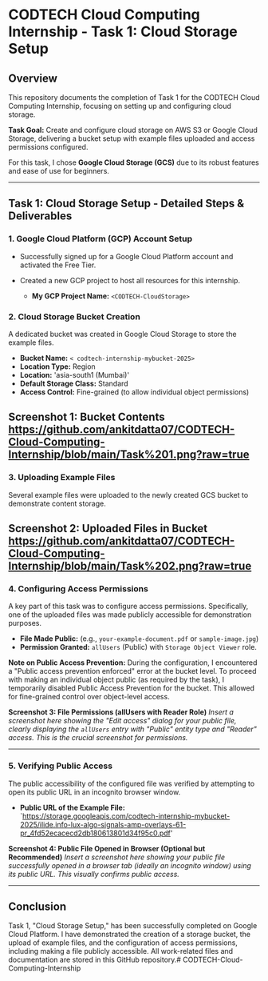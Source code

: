 # CODTECH Cloud Computing Internship - Task 1: Cloud Storage Setup

## Overview

This repository documents the completion of Task 1 for the CODTECH Cloud Computing Internship, focusing on setting up and configuring cloud storage.

**Task Goal:** Create and configure cloud storage on AWS S3 or Google Cloud Storage, delivering a bucket setup with example files uploaded and access permissions configured.

For this task, I chose **Google Cloud Storage (GCS)** due to its robust features and ease of use for beginners.

---

## Task 1: Cloud Storage Setup - Detailed Steps & Deliverables

### 1. Google Cloud Platform (GCP) Account Setup

* Successfully signed up for a Google Cloud Platform account and activated the Free Tier.
* Created a new GCP project to host all resources for this internship.

    * **My GCP Project Name:** `<CODTECH-CloudStorage>` 
### 2. Cloud Storage Bucket Creation

A dedicated bucket was created in Google Cloud Storage to store the example files.

* **Bucket Name:** `< codtech-internship-mybucket-2025>`
* **Location Type:** Region
* **Location:** 'asia-south1 (Mumbai)'
* **Default Storage Class:** Standard
* **Access Control:** Fine-grained (to allow individual object permissions)

**Screenshot 1: Bucket Contents**
https://github.com/ankitdatta07/CODTECH-Cloud-Computing-Internship/blob/main/Task%201.png?raw=true
---

### 3. Uploading Example Files

Several example files were uploaded to the newly created GCS bucket to demonstrate content storage.

**Screenshot 2: Uploaded Files in Bucket**
https://github.com/ankitdatta07/CODTECH-Cloud-Computing-Internship/blob/main/Task%202.png?raw=true
---

### 4. Configuring Access Permissions

A key part of this task was to configure access permissions. Specifically, one of the uploaded files was made publicly accessible for demonstration purposes.

* **File Made Public:** (e.g., `your-example-document.pdf` or `sample-image.jpg`)
* **Permission Granted:** `allUsers` (Public) with `Storage Object Viewer` role.

**Note on Public Access Prevention:**
During the configuration, I encountered a "Public access prevention enforced" error at the bucket level. To proceed with making an individual object public (as required by the task), I temporarily disabled Public Access Prevention for the bucket. This allowed for fine-grained control over object-level access.

**Screenshot 3: File Permissions (allUsers with Reader Role)**
_Insert a screenshot here showing the "Edit access" dialog for your public file, clearly displaying the `allUsers` entry with "Public" entity type and "Reader" access. This is the crucial screenshot for permissions._

---

### 5. Verifying Public Access

The public accessibility of the configured file was verified by attempting to open its public URL in an incognito browser window.

* **Public URL of the Example File:** `https://storage.googleapis.com/codtech-internship-mybucket-2025/ilide.info-lux-algo-signals-amp-overlays-61-pr_4fd52ecacecd2db180613801d34f95c0.pdf'

**Screenshot 4: Public File Opened in Browser (Optional but Recommended)**
_Insert a screenshot here showing your public file successfully opened in a browser tab (ideally an incognito window) using its public URL. This visually confirms public access._

---

## Conclusion

Task 1, "Cloud Storage Setup," has been successfully completed on Google Cloud Platform. I have demonstrated the creation of a storage bucket, the upload of example files, and the configuration of access permissions, including making a file publicly accessible. All work-related files and documentation are stored in this GitHub repository.# CODTECH-Cloud-Computing-Internship
